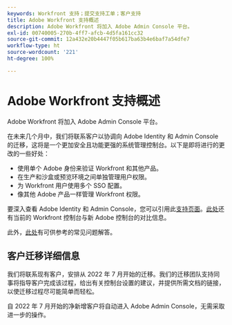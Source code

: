 ```yaml
---
keywords: Workfront 支持；提交支持工单；客户支持
title: Adobe Workfront 支持概述
description: Adobe Workfront 将加入 Adobe Admin Console 平台。
exl-id: 00740005-270b-4ff7-afcb-4d5fa161cc32
source-git-commit: 12a432e20b4447f05b617ba63b4e6baf7a54dfe7
workflow-type: ht
source-wordcount: '221'
ht-degree: 100%

---
```


# Adobe Workfront 支持概述

Adobe Workfront 将加入 Adobe Admin Console 平台。

在未来几个月中，我们将联系客户以协调向 Adobe Identity 和 Admin Console 的迁移，这将是一个更加安全且功能更强的系统管理控制台。以下是即将进行的更改的一些好处：

* 使用单个 Adobe 身份来验证 Workfront 和其他产品。
* 在生产和沙盒或预览环境之间单独管理用户权限。
* 为 Workfront 用户使用多个 SSO 配置。
* 像其他 Adobe 产品一样管理 Workfront 权限。

要深入查看 Adobe Identity 和 Admin Console，您可以引用此[支持页面](https://helpx.adobe.com/cn/enterprise/admin-guide.html)。[此处](https://one.workfront.com/s/document-item?bundleId=the-new-workfront-experience&amp;topicId=Content%2FAdministration_and_Setup%2FGet_started-WF_administration%2Factions-in-admin-console.htm&amp;_LANG=enus)还有当前的 Workfront 控制台与新 Adobe 控制台的对比信息。

<!--
New URL for July 27:
https://experienceleague.adobe.com/docs/workfront/using/administration-and-setup/get-started-administration/actions-in-admin-console.html
-->

此外，[此处](faq.md)有可供参考的常见问题解答。

## 客户迁移详细信息

我们将联系现有客户，安排从 2022 年 7 月开始的迁移。我们的迁移团队支持同事将指导客户完成该过程，给出有关控制台设置的建议，并提供所需文档的链接，以使迁移过程尽可能简单而轻松。

自 2022 年 7 月开始的净新增客户将自动进入 Adobe Admin Console，无需采取进一步的操作。